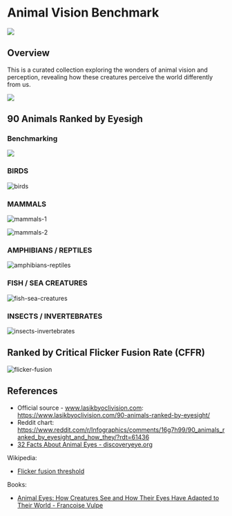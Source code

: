 # Animal Vision Benchmark

![](https://i.redd.it/urnx2j0kb3151.jpg)

## Overview

This is a curated collection exploring the wonders of animal vision and perception, revealing how these creatures perceive the world differently from us.

![](./docs/infographics/90-animals-ranked-by-eyesight-2.png)

## 90 Animals Ranked by Eyesigh

### Benchmarking 

![](./docs/infographics/90-animals-ranked-by-eyesight-1.png)

### BIRDS

![birds](./docs/infographics/birds.png)

### MAMMALS

![mammals-1](./docs/infographics/mammals-1.png)

![mammals-2](./docs/infographics/mammals-2.png)

### AMPHIBIANS / REPTILES

![amphibians-reptiles](./docs/infographics/amphibians-reptiles.png)

### FISH / SEA CREATURES

![fish-sea-creatures](./docs/infographics/fish-sea-creatures.png)

### INSECTS / INVERTEBRATES

![insects-invertebrates](./docs/infographics/insects-invertebrates.png)

## Ranked by Critical Flicker Fusion Rate (CFFR)

![flicker-fusion](./docs/infographics/flicker-fusion.png)

## References
- Official source - www.lasikbyoclivision.com: https://www.lasikbyoclivision.com/90-animals-ranked-by-eyesight/
- Reddit chart: https://www.reddit.com/r/Infographics/comments/16g7h99/90_animals_ranked_by_eyesight_and_how_they/?rdt=61436
- [32 Facts About Animal Eyes - discoveryeye.org](https://discoveryeye.org/32-facts-about-animal-eyes/)

Wikipedia: 

- [Flicker fusion threshold](https://en.wikipedia.org/wiki/Flicker_fusion_threshold)

Books:

- [Animal Eyes: How Creatures See and How Their Eyes Have Adapted to Their World - Francoise Vulpe](https://www.amazon.fr/Animal-Eyes-Creatures-Their-Adapted/dp/0228104130)
  
